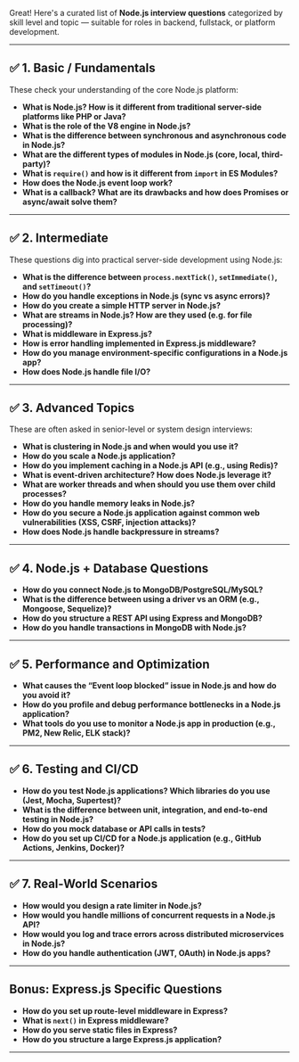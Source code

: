 Great! Here's a curated list of **Node.js interview questions** categorized by skill level and topic — suitable for roles in backend, fullstack, or platform development.

---

## ✅ **1. Basic / Fundamentals**

These check your understanding of the core Node.js platform:

* **What is Node.js? How is it different from traditional server-side platforms like PHP or Java?**
* **What is the role of the V8 engine in Node.js?**
* **What is the difference between synchronous and asynchronous code in Node.js?**
* **What are the different types of modules in Node.js (core, local, third-party)?**
* **What is `require()` and how is it different from `import` in ES Modules?**
* **How does the Node.js event loop work?**
* **What is a callback? What are its drawbacks and how does Promises or async/await solve them?**

---

## ✅ **2. Intermediate**

These questions dig into practical server-side development using Node.js:

* **What is the difference between `process.nextTick()`, `setImmediate()`, and `setTimeout()`?**
* **How do you handle exceptions in Node.js (sync vs async errors)?**
* **How do you create a simple HTTP server in Node.js?**
* **What are streams in Node.js? How are they used (e.g. for file processing)?**
* **What is middleware in Express.js?**
* **How is error handling implemented in Express.js middleware?**
* **How do you manage environment-specific configurations in a Node.js app?**
* **How does Node.js handle file I/O?**

---

## ✅ **3. Advanced Topics**

These are often asked in senior-level or system design interviews:

* **What is clustering in Node.js and when would you use it?**
* **How do you scale a Node.js application?**
* **How do you implement caching in a Node.js API (e.g., using Redis)?**
* **What is event-driven architecture? How does Node.js leverage it?**
* **What are worker threads and when should you use them over child processes?**
* **How do you handle memory leaks in Node.js?**
* **How do you secure a Node.js application against common web vulnerabilities (XSS, CSRF, injection attacks)?**
* **How does Node.js handle backpressure in streams?**

---

## ✅ **4. Node.js + Database Questions**

* **How do you connect Node.js to MongoDB/PostgreSQL/MySQL?**
* **What is the difference between using a driver vs an ORM (e.g., Mongoose, Sequelize)?**
* **How do you structure a REST API using Express and MongoDB?**
* **How do you handle transactions in MongoDB with Node.js?**

---

## ✅ **5. Performance and Optimization**

* **What causes the “Event loop blocked” issue in Node.js and how do you avoid it?**
* **How do you profile and debug performance bottlenecks in a Node.js application?**
* **What tools do you use to monitor a Node.js app in production (e.g., PM2, New Relic, ELK stack)?**

---

## ✅ **6. Testing and CI/CD**

* **How do you test Node.js applications? Which libraries do you use (Jest, Mocha, Supertest)?**
* **What is the difference between unit, integration, and end-to-end testing in Node.js?**
* **How do you mock database or API calls in tests?**
* **How do you set up CI/CD for a Node.js application (e.g., GitHub Actions, Jenkins, Docker)?**

---

## ✅ **7. Real-World Scenarios**

* **How would you design a rate limiter in Node.js?**
* **How would you handle millions of concurrent requests in a Node.js API?**
* **How would you log and trace errors across distributed microservices in Node.js?**
* **How do you handle authentication (JWT, OAuth) in Node.js apps?**

---

## Bonus: **Express.js Specific Questions**

* **How do you set up route-level middleware in Express?**
* **What is `next()` in Express middleware?**
* **How do you serve static files in Express?**
* **How do you structure a large Express.js application?**

---
